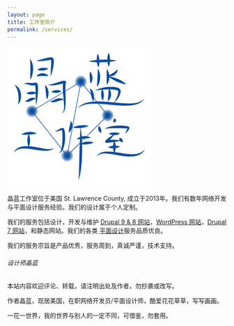 ```yaml
---
layout: page
title: 工作室简介
permalink: /services/
---
```


<div class="gridlayoutsecond">
   <div class="containerfixed">
      <div class="row"> 
         <div class="col-md-3 col-lg-3" id="pagelayout11">
            <p><a href="https://www.bluewebnodes.com"><img src="/images/jenBlueLogoFullColor.jpg" alt="Blue Web Nodes Logo"></a></p>
         </div>
         <div class="col-md-9 col-lg-9" id="pagelayout11">
            <p>晶蓝工作室位于美国 St. Lawrence County, 成立于2013年。我们有数年网络开发与平面设计服务经验。我们的设计属于个人定制。</p>
            <p>我们的服务包括设计，开发与维护 <a href="/drupal-9-8-website-examples/">Drupal 9 &amp; 8 网站</a>，<a href="/wordPress-website-examples/">WordPress 网站</a>，<a href="/drupal-7-website-examples/">Drupal 7 网站</a>，和静态网站。我们的各类 <a href="/graphic-design-examples/">平面设计</a>服务品质优良。</p>
            <p>我们的服务宗旨是产品优秀，服务周到，真诚严谨，技术支持。</p>  
            <h6>设计师晶蓝</h6>
            <p>本站内容欢迎评论、转载，请注明出处及作者，勿抄袭或改写。</p> 
            <p>作者晶蓝，现居美国，在职网络开发员/平面设计师，酷爱花花草草，写写画画。</p> 
            <p>一花一世界，我的世界与别人的一定不同，可借鉴，勿套用。</p>  
         </div>       
      </div>
   </div>
</div>
